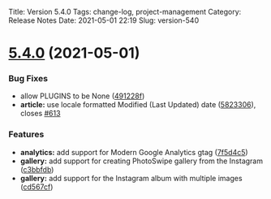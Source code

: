 Title: Version 5.4.0
Tags: change-log, project-management
Category: Release Notes
Date: 2021-05-01 22:19
Slug: version-540

<!-- yaspeller ignore:start -->

# [5.4.0](https://github.com/Pelican-Elegant/elegant/compare/V5.3.0...V5.4.0) (2021-05-01)

### Bug Fixes

- allow PLUGINS to be None ([491228f](https://github.com/Pelican-Elegant/elegant/commit/491228fd694c2a18e42cd59d7375f013f39571e7))
- **article:** use locale formatted Modified (Last Updated) date ([5823306](https://github.com/Pelican-Elegant/elegant/commit/58233060c41d81d8f38d315a5d58f0a92691cd82)), closes [#613](https://github.com/Pelican-Elegant/elegant/issues/613)

### Features

- **analytics:** add support for Modern Google Analytics gtag ([7f5d4c5](https://github.com/Pelican-Elegant/elegant/commit/7f5d4c5eedcefec061890b7cbda6addda362ae99))
- **gallery:** add support for creating PhotoSwipe gallery from the Instagram ([c3bbfdb](https://github.com/Pelican-Elegant/elegant/commit/c3bbfdbb8a642d6ac121b26bd70e1653f842cfd4))
- **gallery:** add support for the Instagram album with multiple images ([cd567cf](https://github.com/Pelican-Elegant/elegant/commit/cd567cff83ad6fca1fbf6b8ae09e81b5012fe201))

<!-- yaspeller ignore:end -->
